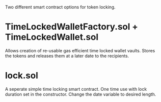 Two different smart contract options for token locking.


TimeLockedWalletFactory.sol + TimeLockedWallet.sol
==================================================
Allows creation of re-usable gas efficient time locked wallet vaults.
Stores the tokens and releases them at a later date to the recipients.


lock.sol
========
A seperate simple time locking smart contract. One time use with lock duration set in the constructor.
Change the date variable to desired length.
